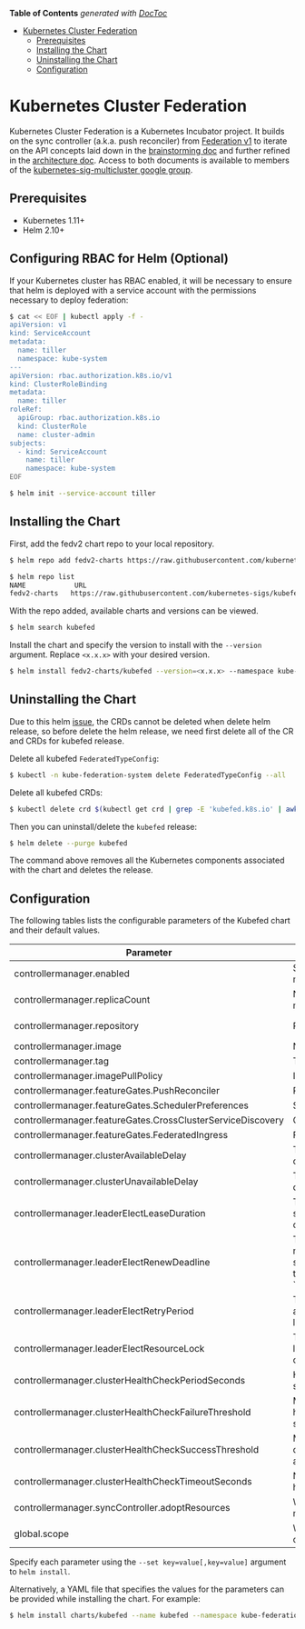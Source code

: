 <!-- START doctoc generated TOC please keep comment here to allow auto update -->
<!-- DON'T EDIT THIS SECTION, INSTEAD RE-RUN doctoc TO UPDATE -->
**Table of Contents**  *generated with [DocToc](https://github.com/thlorenz/doctoc)*

- [Kubernetes Cluster Federation](#kubernetes-cluster-federation)
  - [Prerequisites](#prerequisites)
  - [Installing the Chart](#installing-the-chart)
  - [Uninstalling the Chart](#uninstalling-the-chart)
  - [Configuration](#configuration)

<!-- END doctoc generated TOC please keep comment here to allow auto update -->

# Kubernetes Cluster Federation

Kubernetes Cluster Federation is a Kubernetes Incubator project. It builds on the sync controller
(a.k.a. push reconciler) from [Federation v1](https://github.com/kubernetes/federation/)
to iterate on the API concepts laid down in the [brainstorming
doc](https://docs.google.com/document/d/159cQGlfgXo6O4WxXyWzjZiPoIuiHVl933B43xhmqPEE/edit#)
and further refined in the [architecture
doc](https://docs.google.com/document/d/1ihWETo-zE8U_QNuzw5ECxOWX0Df_2BVfO3lC4OesKRQ/edit#).
Access to both documents is available to members of the
[kubernetes-sig-multicluster google
group](https://groups.google.com/forum/#!forum/kubernetes-sig-multicluster).

## Prerequisites

- Kubernetes 1.11+
- Helm 2.10+

## Configuring RBAC for Helm (Optional)

If your Kubernetes cluster has RBAC enabled, it will be necessary to
ensure that helm is deployed with a service account with the
permissions necessary to deploy federation:

```bash
$ cat << EOF | kubectl apply -f -
apiVersion: v1
kind: ServiceAccount
metadata:
  name: tiller
  namespace: kube-system
---
apiVersion: rbac.authorization.k8s.io/v1
kind: ClusterRoleBinding
metadata:
  name: tiller
roleRef:
  apiGroup: rbac.authorization.k8s.io
  kind: ClusterRole
  name: cluster-admin
subjects:
  - kind: ServiceAccount
    name: tiller
    namespace: kube-system
EOF

$ helm init --service-account tiller
```

## Installing the Chart

First, add the fedv2 chart repo to your local repository.
```bash
$ helm repo add fedv2-charts https://raw.githubusercontent.com/kubernetes-sigs/kubefed/master/charts

$ helm repo list
NAME            URL
fedv2-charts   https://raw.githubusercontent.com/kubernetes-sigs/kubefed/master/charts
```

With the repo added, available charts and versions can be viewed.
```bash
$ helm search kubefed
```

Install the chart and specify the version to install with the
`--version` argument. Replace `<x.x.x>` with your desired version.
```bash
$ helm install fedv2-charts/kubefed --version=<x.x.x> --namespace kube-federation-system
```

## Uninstalling the Chart

Due to this helm [issue](https://github.com/helm/helm/issues/4440), the CRDs cannot be deleted
when delete helm release, so before delete the helm release, we need first delete all
of the CR and CRDs for kubefed release.

Delete all kubefed `FederatedTypeConfig`:

```bash
$ kubectl -n kube-federation-system delete FederatedTypeConfig --all
```

Delete all kubefed CRDs:

```bash
$ kubectl delete crd $(kubectl get crd | grep -E 'kubefed.k8s.io' | awk '{print $1}')
```

Then you can uninstall/delete the `kubefed` release:

```bash
$ helm delete --purge kubefed
```

The command above removes all the Kubernetes components associated with the chart
and deletes the release.

## Configuration

The following tables lists the configurable parameters of the Kubefed
chart and their default values.

| Parameter                             | Description                                                                                                                                                                                 | Default                         |
| ------------------------------------- | ------------------------------------------------------------------------------------------------------------------------------------------------------------------------------------------- | --------------------------------|
| controllermanager.enabled             | Specifies whether to enable the controller manager in kubefed.                                                                                                                              | true                            |
| controllermanager.replicaCount        | Number of replicas for kubefed controller manager.                                                                                                                                          | 2                               |
| controllermanager.repository          | Repo of the kubefed image.                                                                                                                                                                  | quay.io/kubernetes-multicluster |
| controllermanager.image               | Name of the kubefed image.                                                                                                                                                                  | kubefed                         |
| controllermanager.tag                 | Tag of the kubefed image.                                                                                                                                                                   | latest                          |
| controllermanager.imagePullPolicy     | Image pull policy.                                                                                                                                                                          | IfNotPresent                    |
| controllermanager.featureGates.PushReconciler               | Push reconciler feature.                                                                                                                                              | true                            |
| controllermanager.featureGates.SchedulerPreferences         | Scheduler preferences feature.                                                                                                                                        | true                            |
| controllermanager.featureGates.CrossClusterServiceDiscovery | Cross cluster service discovery feature.                                                                                                                              | true                            |
| controllermanager.featureGates.FederatedIngress             | Federated ingress feature.                                                                                                                                            | true                            |
| controllermanager.clusterAvailableDelay   | Time to wait before reconciling on a healthy cluster.                                                                                                                                   | 20s                             |
| controllermanager.clusterUnavailableDelay | Time to wait before giving up on an unhealthy cluster.                                                                                                                                  | 60s                             |
| controllermanager.leaderElectLeaseDuration | The maximum duration that a leader can be stopped before it is replaced by another candidate.                                                                                          | 15s                             |
| controllermanager.leaderElectRenewDeadline | The interval between attempts by the acting master to renew a leadership slot before it stops leading. This must be less than or equal to `controllermanager.LeaderElectLeaseDuration. | 10s                             |
| controllermanager.leaderElectRetryPeriod   | The duration the clients should wait between attempting acquisition and renewal of a leadership.                                                                                       | 5s                              |
| controllermanager.leaderElectResourceLock  | The type of resource object that is used for locking during leader election. Supported options are `configmaps` and `endpoints`.                                                       | configmaps                      |
| controllermanager.clusterHealthCheckPeriodSeconds    | How often to monitor the cluster health (in seconds).                                                                                                                        | 10                              |
| controllermanager.clusterHealthCheckFailureThreshold | Minimum consecutive failures for the cluster health to be considered failed after having succeeded.                                                                          | 3                               |
| controllermanager.clusterHealthCheckSuccessThreshold | Minimum consecutive successes for the cluster health to be considered successful after having failed.                                                                        | 1                               |
| controllermanager.clusterHealthCheckTimeoutSeconds   | Number of seconds after which the cluster health check times out.                                                                                                            | 3                               |
| controllermanager.syncController.adoptResources  | Whether to adopt pre-existing resource in member clusters.                                                                                                        		          | Enabled                         |
| global.scope                   | Whether the kubefed namespace will be the only target for federation.                                                                                                                           | Cluster                         |

Specify each parameter using the `--set key=value[,key=value]` argument to
`helm install`.

Alternatively, a YAML file that specifies the values for the parameters can be
provided while installing the chart. For example:

```bash
$ helm install charts/kubefed --name kubefed --namespace kube-federation-system --values values.yaml
```
